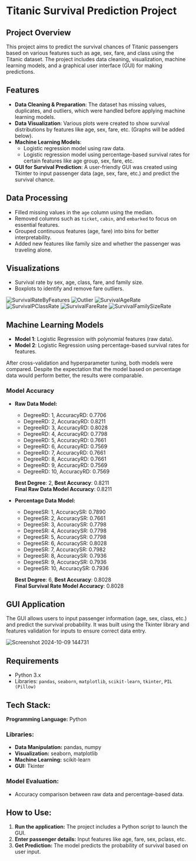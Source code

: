 # Titanic Survival Prediction Project

## Project Overview
This project aims to predict the survival chances of Titanic passengers based on various features such as age, sex, fare, and class using the Titanic dataset. The project includes data cleaning, visualization, machine learning models, and a graphical user interface (GUI) for making predictions.

## Features
- **Data Cleaning & Preparation**: The dataset has missing values, duplicates, and outliers, which were handled before applying machine learning models.
- **Data Visualization**: Various plots were created to show survival distributions by features like age, sex, fare, etc. (Graphs will be added below).
- **Machine Learning Models**:
  - Logistic regression model using raw data.
  - Logistic regression model using percentage-based survival rates for certain features like age group, sex, fare, etc.
- **GUI for Survival Prediction**: A user-friendly GUI was created using Tkinter to input passenger data (age, sex, fare, etc.) and predict the survival chance.

## Data Processing
- Filled missing values in the `age` column using the median.
- Removed columns such as `ticket`, `cabin`, and `embarked` to focus on essential features.
- Grouped continuous features (age, fare) into bins for better interpretability.
- Added new features like family size and whether the passenger was traveling alone.

## Visualizations
- Survival rate by sex, age, class, fare, and family size.
- Boxplots to identify and remove fare outliers.

![SurvivalRateByFeatures](https://github.com/user-attachments/assets/e13ae7be-6100-4a61-9205-bdb9d0946f4a)
![Outlier](https://github.com/user-attachments/assets/0aa6e640-784f-45f0-b439-e91f1b5eb93a)
![SurvivalAgeRate](https://github.com/user-attachments/assets/46944685-0e22-4f0e-9a06-8fbcff7113ca)
![SurvivalPClassRate](https://github.com/user-attachments/assets/ee683249-8967-499b-a849-e25e7404a2a7)
![SurvivalFareRate](https://github.com/user-attachments/assets/1d15ded9-1f68-4b01-b4c2-3b8c0e954190)
![SurvivalFamilySizeRate](https://github.com/user-attachments/assets/83ce3a40-1eea-4303-937d-24dc43296398)


## Machine Learning Models

- **Model 1**: Logistic Regression with polynomial features (raw data).
- **Model 2**: Logistic Regression using percentage-based survival rates for features.

After cross-validation and hyperparameter tuning, both models were compared. Despite the expectation that the model based on percentage data would perform better, the results were comparable.

### Model Accuracy

- **Raw Data Model:**
  - DegreeRD: 1, AccuracyRD: 0.7706
  - DegreeRD: 2, AccuracyRD: 0.8211
  - DegreeRD: 3, AccuracyRD: 0.8028
  - DegreeRD: 4, AccuracyRD: 0.7798
  - DegreeRD: 5, AccuracyRD: 0.7661
  - DegreeRD: 6, AccuracyRD: 0.7569
  - DegreeRD: 7, AccuracyRD: 0.7661
  - DegreeRD: 8, AccuracyRD: 0.7661
  - DegreeRD: 9, AccuracyRD: 0.7569
  - DegreeRD: 10, AccuracyRD: 0.7569
  
  **Best Degree**: 2, **Best Accuracy**: 0.8211  
  **Final Raw Data Model Accuracy**: 0.8211

- **Percentage Data Model:**
  - DegreeSR: 1, AccuracySR: 0.7890
  - DegreeSR: 2, AccuracySR: 0.7661
  - DegreeSR: 3, AccuracySR: 0.7798
  - DegreeSR: 4, AccuracySR: 0.7798
  - DegreeSR: 5, AccuracySR: 0.7798
  - DegreeSR: 6, AccuracySR: 0.8028
  - DegreeSR: 7, AccuracySR: 0.7982
  - DegreeSR: 8, AccuracySR: 0.7936
  - DegreeSR: 9, AccuracySR: 0.7936
  - DegreeSR: 10, AccuracySR: 0.7936
  
  **Best Degree**: 6, **Best Accuracy**: 0.8028  
  **Final Survival Rate Model Accuracy**: 0.8028

## GUI Application

The GUI allows users to input passenger information (age, sex, class, etc.) and predict the survival probability. It was built using the Tkinter library and features validation for inputs to ensure correct data entry.

![Screenshot 2024-10-09 144731](https://github.com/user-attachments/assets/5d4fbd64-6152-4343-8527-7e65a0667214)


## Requirements

- Python 3.x
- Libraries: `pandas`, `seaborn`, `matplotlib`, `scikit-learn`, `tkinter`, `PIL (Pillow)`

## Tech Stack:
**Programming Language:** Python

### Libraries:
- **Data Manipulation:** pandas, numpy
- **Visualization:** seaborn, matplotlib
- **Machine Learning:** scikit-learn
- **GUI:** Tkinter

### Model Evaluation:
- Accuracy comparison between raw data and percentage-based data.

## How to Use:
1. **Run the application:** The project includes a Python script to launch the GUI.
2. **Enter passenger details:** Input features like age, fare, sex, pclass, etc.
3. **Get Prediction:** The model predicts the probability of survival based on user input.
